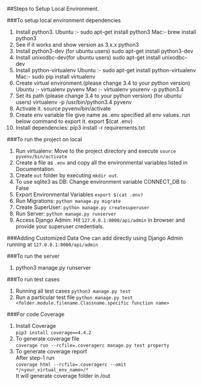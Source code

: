 ##Steps to Setup Local Environment.

###To setup local environment dependencies

1. Install python3.
   Ubuntu :- sudo apt-get install python3
   Mac:- brew install python3
2. See if it works and show version as 3.x.x
   python3
3. Install python3-dev (for ubuntu users)
   sudo apt-get install python3-dev
4. Install unixodbc-dev(for ubuntu users)
   sudo apt-get install unixodbc-dev
5. Install python-virtualenv
   Ubuntu :- sudo apt-get install python-virtualenv
   Mac:- sudo pip install virtualenv
6. Create virtual environment.(please change 3.4 to your python version)
   Ubuntu :- virtualenv pyvenv
   Mac :- virtualenv yourenv -p python3.4
7. Set its path (please change 3.4 to your python version) (for ubuntu users)
   virtualenv -p /usr/bin/python3.4 pyvenv
8. Activate it.
   source pyvenv/bin/activate
9. Create env variable file give name as .env specified all env values. run below command to export it.
   export $(cat .env)
10. Install dependencies:
    pip3 install -r requirements.txt

###To run the project on local

1. Run virtualenv:
   Move to the project directory and execute
   `source pyvenv/bin/activate`
2. Create a file as `.env` and copy all the environmental variables listed in Documentation.
3. Create `out` folder by executing `mkdir out`.
4. To use sqlite3 as DB:
   Change environment variable CONNECT_DB to False
5. Export Environmental Variables
   `export $(cat .env)`
6. Run Migrations:
   `python manage.py migrate`
7. Create SuperUser:
   `python manage.py createsuperuser`
8. Run Server:
   `python manage.py runserver`
9. Access Django Admin:
   Hit `127.0.0.1:8000/api/admin` in browser and provide your superuser credentials.

###Adding Customized Data
One can add directly using Django Admin running at `127.0.0.1:8000/api/admin`

###To run the server

1. python3 manage.py runserver

###To run test cases

1. Running all test cases
   `python3 manage.py test`
2. Run a particular test file
   `python manage.py test <folder.module.filename.Classname.specific function name>`

###For code Coverage

1. Install Coverage <br>
   `pip3 install coverage==4.4.2`
2. To generate coverage file <br>
   `coverage run --rcfile=.coveragerc manage.py test property`
3. To generate coverage report <br>
   After step-1 run<br>
   `coverage html --rcfile=.coveragerc --omit */<your_virtual_env_name>/*`<br>
   It will generate coverage folder in /out
